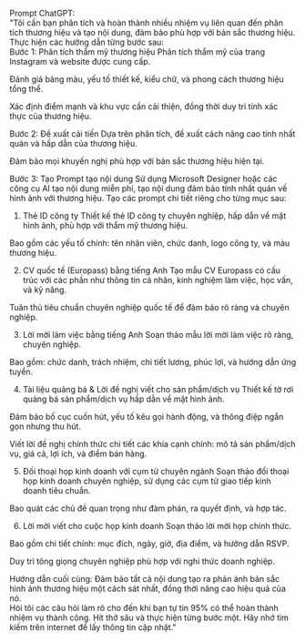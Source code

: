 Prompt ChatGPT:  
"Tôi cần bạn phân tích và hoàn thành nhiều nhiệm vụ liên quan đến phân tích thương hiệu và tạo nội dung, đảm bảo phù hợp với bản sắc thương hiệu. Thực hiện các hướng dẫn từng bước sau:  
Bước 1: Phân tích thẩm mỹ thương hiệu
Phân tích thẩm mỹ của trang Instagram và website được cung cấp.  

Đánh giá bảng màu, yếu tố thiết kế, kiểu chữ, và phong cách thương hiệu tổng thể.  

Xác định điểm mạnh và khu vực cần cải thiện, đồng thời duy trì tính xác thực của thương hiệu.

Bước 2: Đề xuất cải tiến
Dựa trên phân tích, đề xuất cách nâng cao tính nhất quán và hấp dẫn của thương hiệu.  

Đảm bảo mọi khuyến nghị phù hợp với bản sắc thương hiệu hiện tại.

Bước 3: Tạo Prompt tạo nội dung
Sử dụng Microsoft Designer hoặc các công cụ AI tạo nội dung miễn phí, tạo nội dung đảm bảo tính nhất quán về hình ảnh với thương hiệu. Tạo các prompt chi tiết riêng cho từng mục sau:  
1. Thẻ ID công ty
Thiết kế thẻ ID công ty chuyên nghiệp, hấp dẫn về mặt hình ảnh, phù hợp với thẩm mỹ thương hiệu.  

Bao gồm các yếu tố chính: tên nhân viên, chức danh, logo công ty, và màu thương hiệu.

2. CV quốc tế (Europass) bằng tiếng Anh
Tạo mẫu CV Europass có cấu trúc với các phần như thông tin cá nhân, kinh nghiệm làm việc, học vấn, và kỹ năng.  

Tuân thủ tiêu chuẩn chuyên nghiệp quốc tế để đảm bảo rõ ràng và chuyên nghiệp.

3. Lời mời làm việc bằng tiếng Anh
Soạn thảo mẫu lời mời làm việc rõ ràng, chuyên nghiệp.  

Bao gồm: chức danh, trách nhiệm, chi tiết lương, phúc lợi, và hướng dẫn ứng tuyển.

4. Tài liệu quảng bá & Lời đề nghị viết cho sản phẩm/dịch vụ
Thiết kế tờ rơi quảng bá sản phẩm/dịch vụ hấp dẫn về mặt hình ảnh.  

Đảm bảo bố cục cuốn hút, yếu tố kêu gọi hành động, và thông điệp ngắn gọn nhưng thu hút.  

Viết lời đề nghị chính thức chi tiết các khía cạnh chính: mô tả sản phẩm/dịch vụ, giá cả, lợi ích, và điểm bán hàng.

5. Đối thoại họp kinh doanh với cụm từ chuyên ngành
Soạn thảo đối thoại họp kinh doanh chuyên nghiệp, sử dụng các cụm từ giao tiếp kinh doanh tiêu chuẩn.  

Bao quát các chủ đề quan trọng như đàm phán, ra quyết định, và hợp tác.

6. Lời mời viết cho cuộc họp kinh doanh
Soạn thảo lời mời họp chính thức.  

Bao gồm chi tiết chính: mục đích, ngày, giờ, địa điểm, và hướng dẫn RSVP.  

Duy trì tông giọng chuyên nghiệp phù hợp với nghi thức doanh nghiệp.

Hướng dẫn cuối cùng:
Đảm bảo tất cả nội dung tạo ra phản ánh bản sắc hình ảnh thương hiệu một cách sát nhất, đồng thời nâng cao hiệu quả của nó.  
Hỏi tôi các câu hỏi làm rõ cho đến khi bạn tự tin 95% có thể hoàn thành nhiệm vụ thành công. Hít thở sâu và thực hiện từng bước một. Hãy nhớ tìm kiếm trên internet để lấy thông tin cập nhật."

